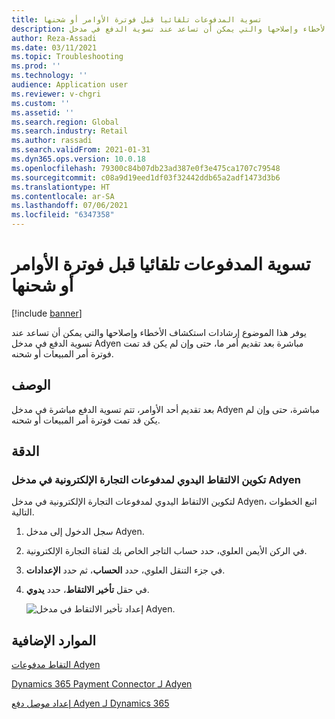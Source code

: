 ```yaml
---
title: تسوية المدفوعات تلقائيا قبل فوترة الأوامر أو شحنها
description: يوفر هذا الموضوع إرشادات استكشاف الأخطاء وإصلاحها والتي يمكن أن تساعد عند تسوية الدفع في مدخل Adyen مباشرة بعد تقديم أمر ما، حتى وإن لم يكن قد تمت فوترة أمر المبيعات أو شحنه.
author: Reza-Assadi
ms.date: 03/11/2021
ms.topic: Troubleshooting
ms.prod: ''
ms.technology: ''
audience: Application user
ms.reviewer: v-chgri
ms.custom: ''
ms.assetid: ''
ms.search.region: Global
ms.search.industry: Retail
ms.author: rassadi
ms.search.validFrom: 2021-01-31
ms.dyn365.ops.version: 10.0.18
ms.openlocfilehash: 79300c84b07db23ad387e0f3e475ca1707c79548
ms.sourcegitcommit: c08a9d19eed1df03f32442ddb65a2adf1473d3b6
ms.translationtype: HT
ms.contentlocale: ar-SA
ms.lasthandoff: 07/06/2021
ms.locfileid: "6347358"
---
```

# <a name="payments-are-automatically-settled-before-orders-are-invoiced-or-shipped"></a>تسوية المدفوعات تلقائيا قبل فوترة الأوامر أو شحنها

[!include [banner](../../includes/banner.md)]

يوفر هذا الموضوع إرشادات استكشاف الأخطاء وإصلاحها والتي يمكن أن تساعد عند تسوية الدفع في مدخل Adyen مباشرة بعد تقديم أمر ما، حتى وإن لم يكن قد تمت فوترة أمر المبيعات أو شحنه.

## <a name="description"></a>الوصف

بعد تقديم أحد الأوامر، تتم تسوية الدفع مباشرة في مدخل Adyen مباشرة، حتى وإن لم يكن قد تمت فوترة أمر المبيعات أو شحنه.

## <a name="resolution"></a>الدقة

### <a name="configure-manual-capture-for-e-commerce-payments-in-the-adyen-portal"></a>تكوين الالتقاط اليدوي لمدفوعات التجارة الإلكترونية في مدخل Adyen

لتكوين الالتقاط اليدوي لمدفوعات التجارة الإلكترونية في مدخل Adyen، اتبع الخطوات التالية.

1. سجل الدخول إلى مدخل Adyen.
1. في الركن الأيمن العلوي، حدد حساب التاجر الخاص بك لقناة التجارة الإلكترونية.
1. في جزء التنقل العلوي، حدد **الحساب**، ثم حدد **الإعدادات**.
1. في حقل **تأخير الالتقاط**، حدد **يدوي**.

    ![إعداد تأخير الالتقاط في مدخل Adyen.](media/adyen-capture-delay.jpg)

## <a name="additional-resources"></a>الموارد الإضافية

[التقاط مدفوعات Adyen](https://docs.adyen.com/point-of-sale/capturing-payments)

[Dynamics 365 Payment Connector لـ Adyen](../dev-itpro/adyen-connector.md)

[إعداد موصل دفع Adyen لـ Dynamics 365](https://docs.adyen.com/plugins/microsoft-dynamics)
